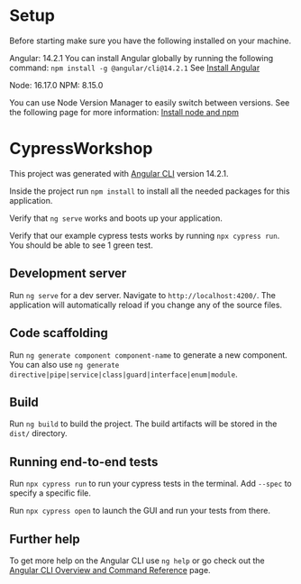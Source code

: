 # Setup

Before starting make sure you have the following installed on your machine.

Angular: 14.2.1
You can install Angular globally by running the following command: `npm install -g @angular/cli@14.2.1`
See [Install Angular](https://angular.io/guide/setup-local)

Node: 16.17.0
NPM:  8.15.0

You can use Node Version Manager to easily switch between versions.
See the following page for more information: [Install node and npm](https://docs.npmjs.com/downloading-and-installing-node-js-and-npm)

# CypressWorkshop

This project was generated with [Angular CLI](https://github.com/angular/angular-cli) version 14.2.1.

Inside the project run `npm install` to install all the needed packages for this application.

Verify that `ng serve` works and boots up your application.

Verify that our example cypress tests works by running `npx cypress run`.
You should be able to see 1 green test.

## Development server

Run `ng serve` for a dev server. Navigate to `http://localhost:4200/`. The application will automatically reload if you change any of the source files.

## Code scaffolding

Run `ng generate component component-name` to generate a new component. You can also use `ng generate directive|pipe|service|class|guard|interface|enum|module`.

## Build

Run `ng build` to build the project. The build artifacts will be stored in the `dist/` directory.

## Running end-to-end tests

Run `npx cypress run` to run your cypress tests in the terminal.
Add `--spec` to specify a specific file.

Run `npx cypress open` to launch the GUI and run your tests from there.

## Further help

To get more help on the Angular CLI use `ng help` or go check out the [Angular CLI Overview and Command Reference](https://angular.io/cli) page.

